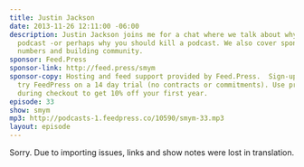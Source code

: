 ```yaml
---
title: Justin Jackson
date: 2013-11-26 12:11:00 -06:00
description: Justin Jackson joins me for a chat where we talk about why you might
  podcast -or perhaps why you should kill a podcast. We also cover sponsorship, listener
  numbers and building community.
sponsor: Feed.Press
sponsor-link: http://feed.press/smym
sponsor-copy: Hosting and feed support provided by Feed.Press.  Sign-up today and
  try FeedPress on a 14 day trial (no contracts or commitments). Use promo code "smym"
  during checkout to get 10% off your first year.
episode: 33
show: smym
mp3: http://podcasts-1.feedpress.co/10590/smym-33.mp3
layout: episode
---
```


Sorry. Due to importing issues, links and show notes were lost in translation.

